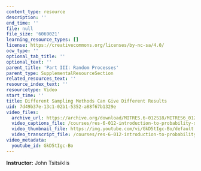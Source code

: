 ```yaml
---
content_type: resource
description: ''
end_time: ''
file: null
file_size: '6069021'
learning_resource_types: []
license: https://creativecommons.org/licenses/by-nc-sa/4.0/
ocw_type: ''
optional_tab_title: ''
optional_text: ''
parent_title: 'Part III: Random Processes'
parent_type: SupplementalResourceSection
related_resources_text: ''
resource_index_text: ''
resourcetype: Video
start_time: ''
title: Different Sampling Methods Can Give Different Results
uid: 7d49b37e-13c1-02b1-5352-a88f67b1329e
video_files:
  archive_url: https://archive.org/download/MITRES.6-012S18/MITRES6_012S18_L23-09_300k.mp4
  video_captions_file: /courses/res-6-012-introduction-to-probability-spring-2018/6f0cf583e01b5fc39a8d2a3523429832_GkD5tIgc-Bo.vtt
  video_thumbnail_file: https://img.youtube.com/vi/GkD5tIgc-Bo/default.jpg
  video_transcript_file: /courses/res-6-012-introduction-to-probability-spring-2018/a6c98b118cb19a12b8e98dfde934bf85_GkD5tIgc-Bo.pdf
video_metadata:
  youtube_id: GkD5tIgc-Bo
---
```


**Instructor:** John Tsitsiklis

